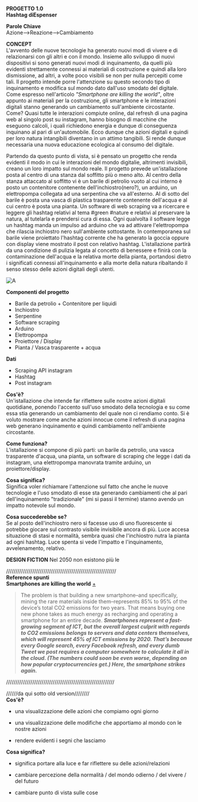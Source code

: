 **PROGETTO 1.0**<br>
**Hashtag diEspenser**


**Parole Chiave**<br>Azione-->Reazione-->Cambiamento


**CONCEPT**<br>
L'avvento delle nuove tecnologie ha generato nuovi modi di vivere e di relazionarsi con gli altri e con il mondo. Insieme allo sviluppo di nuovi dispositivi si sono generati nuovi modi di inquinamento, da quelli più evidenti strettamente connessi ai materiali di costruzione e quindi alla loro dismissione, ad altri, a volte poco visibili se non per nulla percepiti come tali. Il progetto intende porre l'attenzione su questo secondo tipo di inquinamento e modifica sul mondo dato dall'uso smodato del digitale. Come espresso nell'articolo _*"Smartphone are killing the world"*_, oltre appunto ai materiali per la costruzione, gli smartphone e le interazioni digitali stanno generando un cambiamento sull'ambiente circostante. Come? Quasi tutte le interazioni compiute online, dal refresh di una pagina web al singolo post su instagram, hanno bisogno di macchine che eseguono calcoli, i quali richiedono energia e dunque di conseguenza inquinano al pari di un'automobile. Ecco dunque che azioni digitali e quindi per loro natura intangibili diventano in un attimo tangibili. Si rende dunque necessaria una nuova educazione ecologica al consumo del digitale. 

Partendo da questo punto di vista, si è pensato un progetto che renda evidenti il modo in cui le interazioni del mondo digitalie, altrimenti invisibili, creano un loro impatto sul mondo reale. 
Il progetto prevede un'istallazione posta al centro di una stanza dal soffitto più o meno alto.
Al centro della stanza attaccato al soffitto vi è un barile di petrolio vuoto al cui interno è posto un contenitore contenente dell'inchiostro(nero?), un arduino, un elettropompa collegata ad una serpentina che va all'esterno.
Al di sotto del barile è posta una vasca di plastica trasparente contenente dell'acqua e al cui centro è posta una pianta.
Un software di web scraping va a ricercare e leggere gli hashtag relativi al tema #green #nature e relativi al preservare la natura, al tutelarla e prendersi cura di essa. Ogni qualvolta il software legge un hashtag manda un impulso ad arduino che va ad attivare l'elettropompa che rilascia inchiostro nero sull'ambiente sottostante. In contemporanea sul barile viene proiettato l'hashtag corrente che ha generato la goccia oppure con display viene mostrato il post con relativo hashtag.
L'istallazione partirà da una condizione di pulizia legata al concetto di benessere e finirà con la contaminazione dell'acqua e la relativa morte della pianta, portandosi dietro i significati connessi all'inquinamento e alla morte della natura ribaltando il senso stesso delle azioni digitali degli utenti.

![A](https://i.imgur.com/Wc8RL5Am.png)

**Componenti del progetto**<br>
* Barile da petrolio + Contenitore per liquidi
* Inchiostro
* Serpentine
* Software scraping
* Arduino
* Elettropompa
* Proiettore / Display
* Pianta / Vasca trasparente + acqua


**Dati**<br>
* Scraping API instagram<br>
* Hashtag<br>
* Post instagram<br>

**Cos'è?**<br>
Un'istallazione che intende far riflettere sulle nostre azioni digitali quotidiane, ponendo l'accento sull'uso smodato della tecnologia e su come essa stia generando un cambiamento del quale non ci rendiamo conto. Si è voluto mostrare come anche azioni innocue come il refresh di una pagina web generano inquinamento e quindi cambiamento nell'ambiente circostante.

**Come funziona?**<br>
L'istallazione si compone di più parti: un barile da petrolio, una vasca trasparente d'acqua, una pianta, un software di scraping  che legge i dati da instagram, una elettropompa manovrata tramite arduino, un proiettore/display.

**Cosa significa?**<br>
Significa voler richiamare l'attenzione sul fatto che anche le nuove tecnologie e l'uso smodato di esse sta generando cambiamenti che al pari dell'inquinamento "tradizionale" (mi si passi il termine) stanno avendo un impatto notevole sul mondo.

**Cosa succederebbe se?**<br>
Se al posto dell'inchiostro nero si facesse uso di uno fluorescente si potrebbe giocare sul contrasto visibile invisibile ancora di più. Luce accesa situazione di stasi e normalità, sembra quasi che l'inchiostro nutra la pianta ad ogni hashtag. Luce spenta si vede l'impatto e l'inquinamento, avvelenamento, relativo.

**DESIGN FICTION**
Nel 2050 non esistono più le 



///////////////////////////////////////////////////////////<br>
**Reference spunti**<br>
**Smartphones are killing the world** [+](https://www.fastcodesign.com/90165365/smartphones-are-wrecking-the-planet-faster-than-anyone-expected)
>The problem is that building a new smartphone–and specifically, mining the rare materials inside them–represents 85% to 95% of the device’s total CO2 emissions for two years. That means buying one new phone takes as much energy as recharging and operating a smartphone for an entire decade.
 __*Smartphones represent a fast-growing segment of ICT, but the overall largest culprit with regards to CO2 emissions belongs to servers and data centers themselves, which will represent 45% of ICT emissions by 2020. That’s because every Google search, every Facebook refresh, and every dumb Tweet we post requires a computer somewhere to calculate it all in the cloud. (The numbers could soon be even worse, depending on how popular cryptocurrencies get.) Here, the smartphone strikes again.*__

//////////////////////////////////////////////////////////<br>


//////da qui sotto old version////////<br>
**Cos'è?**
- una visualizzazione delle azioni che compiamo ogni giorno

- una visualizzazione delle modifiche che apportiamo al mondo con le nostre azioni

- rendere evidenti i segni che lasciamo

**Cosa significa?**
- significa portare alla luce e far riflettere su delle azioni/relazioni

- cambiare percezione della normalità / del mondo odierno / del vivere / del futuro

- cambiare punto di vista sulle cose
